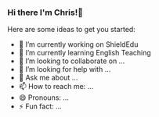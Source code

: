 ### Hi there I'm Chris!👋
Here are some ideas to get you started:

- 🔭 I’m currently working on ShieldEdu
- 🌱 I’m currently learning English Teaching
- 👯 I’m looking to collaborate on ...
- 🤔 I’m looking for help with ...
- 💬 Ask me about ...
- 📫 How to reach me: ...
- 😄 Pronouns: ...
- ⚡ Fun fact: ...

